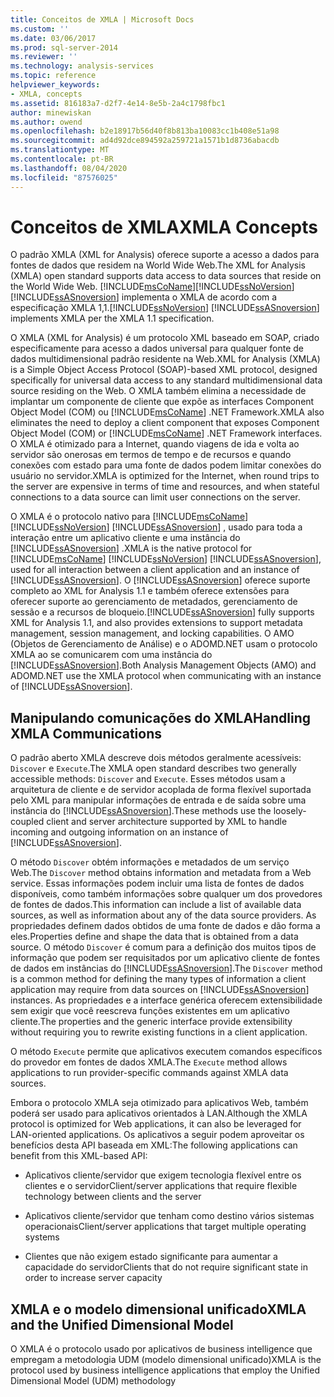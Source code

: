 ```yaml
---
title: Conceitos de XMLA | Microsoft Docs
ms.custom: ''
ms.date: 03/06/2017
ms.prod: sql-server-2014
ms.reviewer: ''
ms.technology: analysis-services
ms.topic: reference
helpviewer_keywords:
- XMLA, concepts
ms.assetid: 816183a7-d2f7-4e14-8e5b-2a4c1798fbc1
author: minewiskan
ms.author: owend
ms.openlocfilehash: b2e18917b56d40f8b813ba10083cc1b408e51a98
ms.sourcegitcommit: ad4d92dce894592a259721a1571b1d8736abacdb
ms.translationtype: MT
ms.contentlocale: pt-BR
ms.lasthandoff: 08/04/2020
ms.locfileid: "87576025"
---
```

# <a name="xmla-concepts"></a><span data-ttu-id="43cd2-102">Conceitos de XMLA</span><span class="sxs-lookup"><span data-stu-id="43cd2-102">XMLA Concepts</span></span>
  <span data-ttu-id="43cd2-103">O padrão XMLA (XML for Analysis) oferece suporte a acesso a dados para fontes de dados que residem na World Wide Web.</span><span class="sxs-lookup"><span data-stu-id="43cd2-103">The XML for Analysis (XMLA) open standard supports data access to data sources that reside on the World Wide Web.</span></span> [!INCLUDE[msCoName](../../../includes/msconame-md.md)]<span data-ttu-id="43cd2-104">[!INCLUDE[ssNoVersion](../../../includes/ssnoversion-md.md)] [!INCLUDE[ssASnoversion](../../../includes/ssasnoversion-md.md)] implementa o XMLA de acordo com a especificação XMLA 1,1.</span><span class="sxs-lookup"><span data-stu-id="43cd2-104">[!INCLUDE[ssNoVersion](../../../includes/ssnoversion-md.md)] [!INCLUDE[ssASnoversion](../../../includes/ssasnoversion-md.md)] implements XMLA per the XMLA 1.1 specification.</span></span>  
  
 <span data-ttu-id="43cd2-105">O XMLA (XML for Analysis) é um protocolo XML baseado em SOAP, criado especificamente para acesso a dados universal para qualquer fonte de dados multidimensional padrão residente na Web.</span><span class="sxs-lookup"><span data-stu-id="43cd2-105">XML for Analysis (XMLA) is a Simple Object Access Protocol (SOAP)-based XML protocol, designed specifically for universal data access to any standard multidimensional data source residing on the Web.</span></span> <span data-ttu-id="43cd2-106">O XMLA também elimina a necessidade de implantar um componente de cliente que expõe as interfaces Component Object Model (COM) ou [!INCLUDE[msCoName](../../../includes/msconame-md.md)] .NET Framework.</span><span class="sxs-lookup"><span data-stu-id="43cd2-106">XMLA also eliminates the need to deploy a client component that exposes Component Object Model (COM) or [!INCLUDE[msCoName](../../../includes/msconame-md.md)] .NET Framework interfaces.</span></span> <span data-ttu-id="43cd2-107">O XMLA é otimizado para a Internet, quando viagens de ida e volta ao servidor são onerosas em termos de tempo e de recursos e quando conexões com estado para uma fonte de dados podem limitar conexões do usuário no servidor.</span><span class="sxs-lookup"><span data-stu-id="43cd2-107">XMLA is optimized for the Internet, when round trips to the server are expensive in terms of time and resources, and when stateful connections to a data source can limit user connections on the server.</span></span>  
  
 <span data-ttu-id="43cd2-108">O XMLA é o protocolo nativo para [!INCLUDE[msCoName](../../../includes/msconame-md.md)] [!INCLUDE[ssNoVersion](../../../includes/ssnoversion-md.md)] [!INCLUDE[ssASnoversion](../../../includes/ssasnoversion-md.md)] , usado para toda a interação entre um aplicativo cliente e uma instância do [!INCLUDE[ssASnoversion](../../../includes/ssasnoversion-md.md)] .</span><span class="sxs-lookup"><span data-stu-id="43cd2-108">XMLA is the native protocol for [!INCLUDE[msCoName](../../../includes/msconame-md.md)] [!INCLUDE[ssNoVersion](../../../includes/ssnoversion-md.md)] [!INCLUDE[ssASnoversion](../../../includes/ssasnoversion-md.md)], used for all interaction between a client application and an instance of [!INCLUDE[ssASnoversion](../../../includes/ssasnoversion-md.md)].</span></span> <span data-ttu-id="43cd2-109">O [!INCLUDE[ssASnoversion](../../../includes/ssasnoversion-md.md)] oferece suporte completo ao XML for Analysis 1.1 e também oferece extensões para oferecer suporte ao gerenciamento de metadados, gerenciamento de sessão e a recursos de bloqueio.</span><span class="sxs-lookup"><span data-stu-id="43cd2-109">[!INCLUDE[ssASnoversion](../../../includes/ssasnoversion-md.md)] fully supports XML for Analysis 1.1, and also provides extensions to support metadata management, session management, and locking capabilities.</span></span> <span data-ttu-id="43cd2-110">O AMO (Objetos de Gerenciamento de Análise) e o ADOMD.NET usam o protocolo XMLA ao se comunicarem com uma instância do [!INCLUDE[ssASnoversion](../../../includes/ssasnoversion-md.md)].</span><span class="sxs-lookup"><span data-stu-id="43cd2-110">Both Analysis Management Objects (AMO) and ADOMD.NET use the XMLA protocol when communicating with an instance of [!INCLUDE[ssASnoversion](../../../includes/ssasnoversion-md.md)].</span></span>  
  
## <a name="handling-xmla-communications"></a><span data-ttu-id="43cd2-111">Manipulando comunicações do XMLA</span><span class="sxs-lookup"><span data-stu-id="43cd2-111">Handling XMLA Communications</span></span>  
 <span data-ttu-id="43cd2-112">O padrão aberto XMLA descreve dois métodos geralmente acessíveis: `Discover` e `Execute`.</span><span class="sxs-lookup"><span data-stu-id="43cd2-112">The XMLA open standard describes two generally accessible methods: `Discover` and `Execute`.</span></span> <span data-ttu-id="43cd2-113">Esses métodos usam a arquitetura de cliente e de servidor acoplada de forma flexível suportada pelo XML para manipular informações de entrada e de saída sobre uma instância do [!INCLUDE[ssASnoversion](../../../includes/ssasnoversion-md.md)].</span><span class="sxs-lookup"><span data-stu-id="43cd2-113">These methods use the loosely-coupled client and server architecture supported by XML to handle incoming and outgoing information on an instance of [!INCLUDE[ssASnoversion](../../../includes/ssasnoversion-md.md)].</span></span>  
  
 <span data-ttu-id="43cd2-114">O método `Discover` obtém informações e metadados de um serviço Web.</span><span class="sxs-lookup"><span data-stu-id="43cd2-114">The `Discover` method obtains information and metadata from a Web service.</span></span> <span data-ttu-id="43cd2-115">Essas informações podem incluir uma lista de fontes de dados disponíveis, como também informações sobre qualquer um dos provedores de fontes de dados.</span><span class="sxs-lookup"><span data-stu-id="43cd2-115">This information can include a list of available data sources, as well as information about any of the data source providers.</span></span> <span data-ttu-id="43cd2-116">As propriedades definem dados obtidos de uma fonte de dados e dão forma a eles.</span><span class="sxs-lookup"><span data-stu-id="43cd2-116">Properties define and shape the data that is obtained from a data source.</span></span> <span data-ttu-id="43cd2-117">O método `Discover` é comum para a definição dos muitos tipos de informação que podem ser requisitados por um aplicativo cliente de fontes de dados em instâncias do [!INCLUDE[ssASnoversion](../../../includes/ssasnoversion-md.md)].</span><span class="sxs-lookup"><span data-stu-id="43cd2-117">The `Discover` method is a common method for defining the many types of information a client application may require from data sources on [!INCLUDE[ssASnoversion](../../../includes/ssasnoversion-md.md)] instances.</span></span> <span data-ttu-id="43cd2-118">As propriedades e a interface genérica oferecem extensibilidade sem exigir que você reescreva funções existentes em um aplicativo cliente.</span><span class="sxs-lookup"><span data-stu-id="43cd2-118">The properties and the generic interface provide extensibility without requiring you to rewrite existing functions in a client application.</span></span>  
  
 <span data-ttu-id="43cd2-119">O método `Execute` permite que aplicativos executem comandos específicos do provedor em fontes de dados XMLA.</span><span class="sxs-lookup"><span data-stu-id="43cd2-119">The `Execute` method allows applications to run provider-specific commands against XMLA data sources.</span></span>  
  
 <span data-ttu-id="43cd2-120">Embora o protocolo XMLA seja otimizado para aplicativos Web, também poderá ser usado para aplicativos orientados à LAN.</span><span class="sxs-lookup"><span data-stu-id="43cd2-120">Although the XMLA protocol is optimized for Web applications, it can also be leveraged for LAN-oriented applications.</span></span> <span data-ttu-id="43cd2-121">Os aplicativos a seguir podem aproveitar os benefícios desta API baseada em XML:</span><span class="sxs-lookup"><span data-stu-id="43cd2-121">The following applications can benefit from this XML-based API:</span></span>  
  
-   <span data-ttu-id="43cd2-122">Aplicativos cliente/servidor que exigem tecnologia flexível entre os clientes e o servidor</span><span class="sxs-lookup"><span data-stu-id="43cd2-122">Client/server applications that require flexible technology between clients and the server</span></span>  
  
-   <span data-ttu-id="43cd2-123">Aplicativos cliente/servidor que tenham como destino vários sistemas operacionais</span><span class="sxs-lookup"><span data-stu-id="43cd2-123">Client/server applications that target multiple operating systems</span></span>  
  
-   <span data-ttu-id="43cd2-124">Clientes que não exigem estado significante para aumentar a capacidade do servidor</span><span class="sxs-lookup"><span data-stu-id="43cd2-124">Clients that do not require significant state in order to increase server capacity</span></span>  
  
## <a name="xmla-and-the-unified-dimensional-model"></a><span data-ttu-id="43cd2-125">XMLA e o modelo dimensional unificado</span><span class="sxs-lookup"><span data-stu-id="43cd2-125">XMLA and the Unified Dimensional Model</span></span>  
 <span data-ttu-id="43cd2-126">O XMLA é o protocolo usado por aplicativos de business intelligence que empregam a metodologia UDM (modelo dimensional unificado)</span><span class="sxs-lookup"><span data-stu-id="43cd2-126">XMLA is the protocol used by business intelligence applications that employ the Unified Dimensional Model (UDM) methodology</span></span>  
  
  

